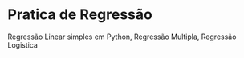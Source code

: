 # Pratica de Regressão 
Regressão Linear simples em Python,
Regressão Multipla,
Regressão Logistica
